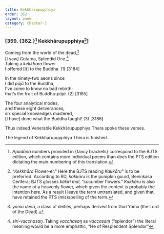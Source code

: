 ```yaml
---
title: Kekkhārupupphiya
order: 362
layout: poem
category: chapter-3
---
```


### \[359. {362.}[^1] Kekkhārupupphiya[^2]\]

Coming from the world of the dead,[^3]  
\[I saw\] Gotama, Splendid One.[^4]  
Taking a *kekkhāra* flower  
I offered \[it\] to the Buddha. (1) \[3184\]

In the ninety-two aeons since  
I did *pūjā* to the Buddha,  
I’ve come to know no bad rebirth:  
that’s the fruit of Buddha-*pūjā*. (2) \[3185\]

The four analytical modes,  
and these eight deliverances,  
six special knowledges mastered,  
\[I have\] done what the Buddha taught! (3) \[3186\]

Thus indeed Venerable Kekkhārupupphiya Thera spoke these verses.

The legend of Kekkhārupupphiya Thera is finished.

[^1]: *Apadāna* numbers provided in {fancy brackets} correspond to the BJTS edition, which contains more individual poems than does the PTS edition dictating the main numbering of this translation.

[^2]: “*Kekkhāra* Flower-er.” Here the BJTS reading *Kakkāru°* is to be preferred. According to RD, *kakkāru* is the pumpkin gourd, Beninkasa Cerifera; BJTS glosses *käkiri mal*, “cucumber flowers.” *Kakkāru* is also the name of a heavenly flower, which given the context is probably the intention here. As a result I leave the term untranslated, and given that, have retained the PTS (mis)spelling of the term.

[^3]: *yāmā devā,* a class of deities, perhaps derived from God Yama (the Lord of the Dead).

[^4]: *siri-vacchasaŋ*. Taking *vacchasaŋ* as *vaccasaṃ* (“splendor”) the literal meaning would be a more emphattic, “He of Resplendent Splendor”
